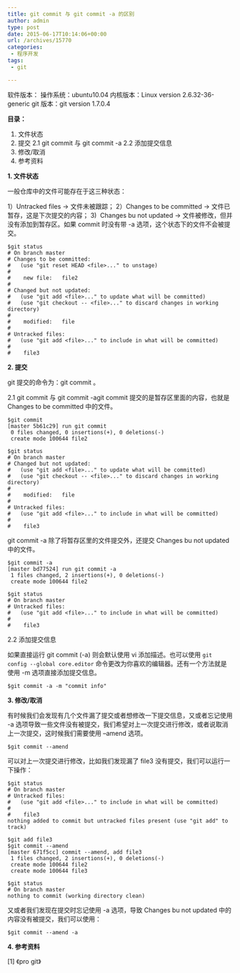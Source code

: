 ```yaml
---
title: git commit 与 git commit -a 的区别
author: admin
type: post
date: 2015-06-17T10:14:06+00:00
url: /archives/15770
categories:
 - 程序开发
tags:
 - git

---
```

软件版本：
操作系统：ubuntu10.04
内核版本：Linux version 2.6.32-36-generic
git 版本：git version 1.7.0.4

**目录：**

1. 文件状态
2. 提交
2.1 git commit 与 git commit -a
2.2 添加提交信息
3. 修改/取消
4. 参考资料

**1. 文件状态**

一般仓库中的文件可能存在于这三种状态：

1）Untracked files → 文件未被跟踪；
2）Changes to be committed → 文件已暂存，这是下次提交的内容；
3)  Changes bu not updated → 文件被修改，但并没有添加到暂存区。如果 commit 时没有带 -a 选项，这个状态下的文件不会被提交。

```
$git status
# On branch master
# Changes to be committed:
#   (use "git reset HEAD <file>..." to unstage)
#
#    new file:   file2
#
# Changed but not updated:
#   (use "git add <file>..." to update what will be committed)
#   (use "git checkout -- <file>..." to discard changes in working directory)
#
#    modified:   file
#
# Untracked files:
#   (use "git add <file>..." to include in what will be committed)
#
#    file3
```

**2. 提交**

git 提交的命令为：git commit 。

2.1 git commit 与 git commit -agit commit 提交的是暂存区里面的内容，也就是 Changes to be committed 中的文件。

```
$git commit
[master 5b61c29] run git commit
 0 files changed, 0 insertions(+), 0 deletions(-)
 create mode 100644 file2

$git status
# On branch master
# Changed but not updated:
#   (use "git add <file>..." to update what will be committed)
#   (use "git checkout -- <file>..." to discard changes in working directory)
#
#    modified:   file
#
# Untracked files:
#   (use "git add <file>..." to include in what will be committed)
#
#    file3
```

git commit -a 除了将暂存区里的文件提交外，还提交 Changes bu not updated 中的文件。

```
$git commit -a
[master bd77524] run git commit -a
 1 files changed, 2 insertions(+), 0 deletions(-)
 create mode 100644 file2

$git status
# On branch master
# Untracked files:
#   (use "git add <file>..." to include in what will be committed)
#
#    file3
```

2.2 添加提交信息

如果直接运行 git commit (-a) 则会默认使用 vi 添加描述。也可以使用 `git config --global core.editor` 命令更改为你喜欢的编辑器。还有一个方法就是使用 -m 选项直接添加提交信息。

```
$git commit -a -m "commit info"
```

**3. 修改/取消**

有时候我们会发现有几个文件漏了提交或者想修改一下提交信息，又或者忘记使用 -a 选项导致一些文件没有被提交，我们希望对上一次提交进行修改，或者说取消上一次提交，这时候我们需要使用 –amend 选项。

```
$git commit --amend
```

可以对上一次提交进行修改，比如我们发现漏了 file3 没有提交，我们可以运行一下操作：

```
$git status
# On branch master
# Untracked files:
#   (use "git add <file>..." to include in what will be committed)
#
#    file3
nothing added to commit but untracked files present (use "git add" to track)

$git add file3
$git commit --amend
[master 671f5cc] commit --amend, add file3
 1 files changed, 2 insertions(+), 0 deletions(-)
 create mode 100644 file2
 create mode 100644 file3

$git status
# On branch master
nothing to commit (working directory clean)
```

又或者我们发现在提交时忘记使用 -a 选项，导致 Changes bu not updated 中的内容没有被提交，我们可以使用：

```
$git commit --amend -a
```

**4. 参考资料**

[1] 《pro git》